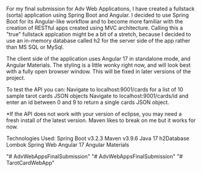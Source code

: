 For my final submission for Adv Web Applications, I have created a fullstack 
(sorta) application using Spring Boot and Angular. I decided to use Spring
Boot for its Angular-like workflow and to become more familiar with the creation
of RESTful apps created using MVC architecture. Calling this a "true" fullstack
applcation might be a bit of a stretch, because I decided to use an in-memory
database called h2 for the server side of the app rather than MS SQL or MySql.

The client side of the application uses Angular 17 in standalone mode, and
Angular Materials. The styling is a little wonky right now, and will look best
with a fully open browser window. This will be fixed in later versions of the 
project. 

To test the API you can: 
Navigate to localhost:9001/cards for a list of 10 sample tarot cards JSON objects
Navigate to localhost:9001/cards/id and enter an id between 0 and 9 to return a
single cards JSON object.

*If the API does not work with your version of eclipse, you may need a fresh 
install of the latest version. Maven likes to break on me but it works for now. 

Technologies Used:
Spring Boot v3.2.3
Maven v3.9.6
Java 17
h2Database
Lombok
Spring Web
Angular 17
Angular Materials

"# AdvWebAppsFinalSubmission" 
"# AdvWebAppsFinalSubmission" 
"# TarotCardWebApp" 
